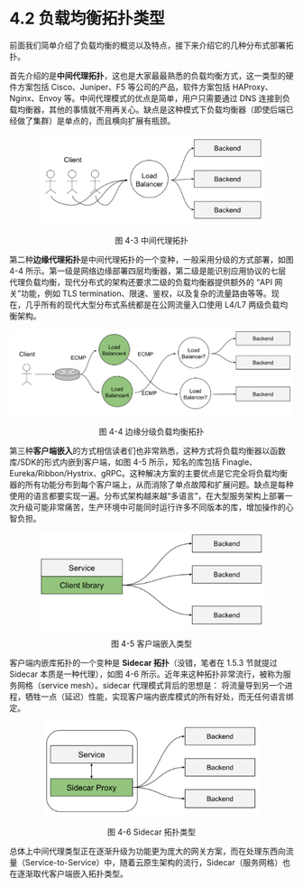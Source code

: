 # 4.2 负载均衡拓扑类型

前面我们简单介绍了负载均衡的概览以及特点，接下来介绍它的几种分布式部署拓扑。

首先介绍的是**中间代理拓扑**，这也是大家最最熟悉的负载均衡方式，这一类型的硬件方案包括 Cisco、Juniper、F5 等公司的产品，软件方案包括 HAProxy、Nginx、Envoy 等。中间代理模式的优点是简单，用户只需要通过 DNS 连接到负载均衡器，其他的事情就不用再关心。缺点是这种模式下负载均衡器（即使后端已经做了集群）是单点的，而且横向扩展有瓶颈。

<div  align="center">
	<img src="../assets/balancer.svg" width = "400"  align=center />
	<p>图 4-3 中间代理拓扑</p>
</div>

第二种**边缘代理拓扑**是中间代理拓扑的一个变种，一般采用分级的方式部署，如图 4-4 所示。第一级是网络边缘部署四层均衡器，第二级是能识别应用协议的七层代理负载均衡，现代分布式的架构还要求二级的负载均衡器提供额外的 “API 网关”功能，例如 TLS termination、限速、鉴权，以及复杂的流量路由等等。现在，几乎所有的现代大型分布式系统都是在公网流量入口使用 L4/L7 两级负载均衡架构。

<div  align="center">
	<img src="../assets/balancer-edge-proxy.svg" width = "600"  align=center />
	<p>图 4-4 边缘分级负载均衡拓扑</p>
</div>


第三种**客户端嵌入**的方式相信读者们也非常熟悉，这种方式将负载均衡器以函数库/SDK的形式内嵌到客户端，如图 4-5 所示，知名的库包括 Finagle、 Eureka/Ribbon/Hystrix、gRPC。这种解决方案的主要优点是它完全将负载均衡器的所有功能分布到每个客户端上，从而消除了单点故障和扩展问题。缺点是每种使用的语言都要实现一遍。分布式架构越来越“多语言”，在大型服务架构上部署一次升级可能非常痛苦，生产环境中可能同时运行许多不同版本的库，增加操作的心智负担。

<div  align="center">
	<img src="../assets/balancer-sdk.svg" width = "400"  align=center />
	<p>图 4-5 客户端嵌入类型</p>
</div>


客户端内嵌库拓扑的一个变种是 **Sidecar 拓扑**（没错，笔者在 1.5.3 节就提过 Sidecar 本质是一种代理），如图 4-6 所示。近年来这种拓扑非常流行，被称为服务网格（service mesh）。sidecar 代理模式背后的思想是： 将流量导到另一个进程，牺牲一点（延迟）性能，实现客户端内嵌库模式的所有好处，而无任何语言绑定。

<div  align="center">
	<img src="../assets/balancer-sidecar.svg" width = "380"  align=center />
	<p>图 4-6 Sidecar 拓扑类型</p>
</div>

总体上中间代理类型正在逐渐升级为功能更为庞大的网关方案，而在处理东西向流量（Service-to-Service）中，随着云原生架构的流行，Sidecar（服务网格）也在逐渐取代客户端嵌入拓扑类型。
